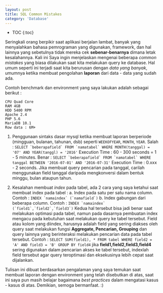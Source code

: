 ```yaml
---
layout: post
title: SQL Common Mistakes
category: 'Database'
---
```


* TOC
{:toc}

Seringkali orang berpikir saat aplikasi berjalan lambat, banyak yang menyalahkan bahasa pemrograman yang digunakan, framework, dan hal lainnya yang sebetulnya tidak mereka cek **sebenar-benarnya** dimana letak kesalahannya.
Kali ini Saya ingin menjelaskan mengenai beberapa _common mistakes_ yang biasa dilakukan saat kita melakukan query ke database.
Hal umum seperti ini terjadi saat kita berurusan dengan _data yang banyak_, umumnya ketika membuat pengolahan **laporan** dari data - data yang sudah ada.

<!-- break -->

Contoh benchmark dan environment yang saya lakukan adalah sebagai berikut :
```
CPU Quad Core
RAM 4GB
HDD 5400 RPM
Apache 2.4
PHP 5.6
MariaDB 10.1
Row data : 6M+
```

1. Penggunaan sintaks dasar mysql ketika membuat laporan berperiode (mingguan, bulanan, tahunan, dsb) seperti ```WEEKOFYEAR```, ```MONTH```, ```YEAR```. 
Salah : ```SELECT `beberapafield` FROM `namatabel` WHERE MONTH(tanggal) = '07' AND YEAR(tanggl) = '2016'``` 
Execution Time : 60 - 300 seconds = 1 - 5 minutes.
Benar : ```SELECT `beberapafield` FROM `namatabel` WHERE tanggal BETWEEN '2016-07-01' AND '2016-07-31'```
Execution Time : 0.xxx - 2 seconds.
Jika membuat query pencarian pada tanggal, carilah menggunakan field tanggal daripada mengkonversi dalam bentuk minggu, bulan ataupun tahun.

2. Kesalahan membuat _index_ pada tabel, ada 2 cara yang saya ketahui saat membuat index pada tabel :
	a. Index pada satu per satu nama column. Contoh : ```INDEX `namaindex` (`namafield`)```
	b. Index gabungan dari beberapa column. Contoh : ```INDEX `namaindex` (`field1`,`field2`,`field3`)```
Kedua hal tersebut bisa jadi benar saat melakukan optimasi pada tabel, namun pada dasarnya pembuatan index mengacu pada kebutuhan saat melakukan query ke tabel tersebut.
Field atau kolom yang diindex, harusnya adalah field yang sering diakses oleh query saat melakukan fungsi **Aggregate, Pencarian, Grouping** dan query lainnya yang berinteraksi melakukan pencarian data pada tabel tersebut.
Contoh : ```SELECT SUM(field1), * FROM tabel WHERE field2 = 'A' AND field3 = 'B' GROUP BY field4``` jika **field1,field2,field3,field4** sering digunakan dalam pencarian akses ke tabel tersebut, indexlah field tersebut agar query teroptimasi dan eksekusinya lebih cepat saat dijalankan.

Tulisan ini dibuat berdasarkan pengalaman yang saya temukan saat membuat laporan dengan environment yang telah disebutkan di atas, saat ini saya pun masih belajar bagaimana _best practices_ dalam mengatasi kasus - kasus di atas.
Demikian, semoga bermanfaat. :)